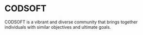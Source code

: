 # CODSOFT
CODSOFT is a vibrant and diverse community that brings together individuals with similar objectives and ultimate goals.
